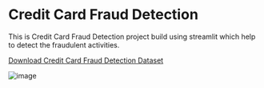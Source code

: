 # Credit Card Fraud Detection
This is Credit Card Fraud Detection project build using streamlit which help to detect the fraudulent activities.

[Download Credit Card Fraud Detection Dataset](https://www.kaggle.com/datasets/mlg-ulb/creditcardfraud)

![image](https://github.com/Niktiru/streamlit/assets/109805535/b2686219-7b76-4080-93c5-de9b4bb8a0ab)



